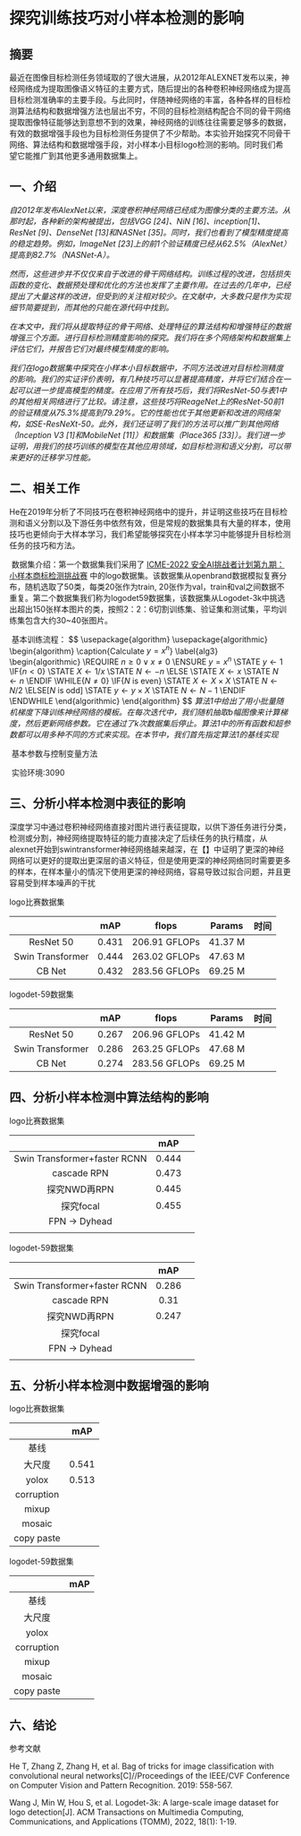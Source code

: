 # 探究训练技巧对小样本检测的影响

## 摘要

​	最近在图像目标检测任务领域取的了很大进展，从2012年ALEXNET发布以来，神经网络成为提取图像语义特征的主要方式，随后提出的各种卷积神经网络成为提高目标检测准确率的主要手段。与此同时，伴随神经网络的丰富，各种各样的目标检测算法结构和数据增强方法也层出不穷，不同的目标检测结构配合不同的骨干网络提取图像特征能够达到意想不到的效果，神经网络的训练往往需要足够多的数据，有效的数据增强手段也为目标检测任务提供了不少帮助。本实验开始探究不同骨干网络、算法结构和数据增强手段，对小样本小目标logo检测的影响。同时我们希望它能推广到其他更多通用数据集上。

## 一、介绍

​	*自2012年发布AlexNet以来，深度卷积神经网络已经成为图像分类的主要方法。从那时起，各种新的架构被提出，包括VGG [24]、NiN [16]、inception[1]、ResNet [9]、DenseNet [13]和NASNet [35]。同时，我们也看到了模型精度提高的稳定趋势。例如，ImageNet [23]上的前1个验证精度已经从62.5%（AlexNet）提高到82.7%（NASNet-A）。*

​	*然而，这些进步并不仅仅来自于改进的骨干网络结构。训练过程的改进，包括损失函数的变化、数据预处理和优化的方法也发挥了主要作用。在过去的几年中，已经提出了大量这样的改进，但受到的关注相对较少。在文献中，大多数只是作为实现细节简要提到，而其他的只能在源代码中找到。*

​	*在本文中，我们将从提取特征的骨干网络、处理特征的算法结构和增强特征的数据增强三个方面。进行目标检测精度影响的探究。我们将在多个网络架构和数据集上评估它们，并报告它们对最终模型精度的影响。*

​	*我们在logo数据集中探究在小样本小目标数据中，不同方法改进对目标检测精度的影响。我们的实证评价表明，有几种技巧可以显著提高精度，并将它们结合在一起可以进一步提高模型的精度。在应用了所有技巧后，我们将ResNet-50与表1中的其他相关网络进行了比较。请注意，这些技巧将ReageNet上的ResNet-50前1的验证精度从75.3%提高到79.29%。它的性能也优于其他更新和改进的网络架构，如SE-ResNeXt-50。此外，我们还证明了我们的方法可以推广到其他网络（Inception V3 [1]和MobileNet [11]）和数据集（Place365 [33]）。我们进一步证明，用我们的技巧训练的模型在其他应用领域，如目标检测和语义分割，可以带来更好的迁移学习性能。*

## 二、相关工作

​	He在2019年分析了不同技巧在卷积神经网络中的提升，并证明这些技巧在目标检测和语义分割以及下游任务中依然有效，但是常规的数据集具有大量的样本，使用技巧也更倾向于大样本学习，我们希望能够探究在小样本学习中能够提升目标检测任务的技巧和方法。

​	数据集介绍：第一个数据集我们采用了 [ICME-2022 安全AI挑战者计划第九期：小样本商标检测挑战赛](https://tianchi.aliyun.com/competition/entrance/531948/introduction) 中的logo数据集。该数据集从openbrand数据模拟复赛分布，随机选取了50类，每类20张作为train, 20张作为val，train和val之间数据不重复。第二个数据集我们称为logodet59数据集，该数据集从Logodet-3k中挑选出超出150张样本图片的类，按照2：2：6切割训练集、验证集和测试集，平均训练集包含大约30~40张图片。

​	基本训练流程：
$$
\usepackage{algorithm}
\usepackage{algorithmic}
\begin{algorithm} 
	\caption{Calculate $y = x^n$} 
	\label{alg3} 
	\begin{algorithmic}
		\REQUIRE $n \geq 0 \vee x \neq 0$ 
		\ENSURE $y = x^n$ 
		\STATE $y \gets 1$ 
		\IF{$n < 0$} 
		\STATE $X \gets 1 / x$ 
		\STATE $N \gets -n$ 
		\ELSE 
		\STATE $X \gets x$ 
		\STATE $N \gets n$ 
		\ENDIF 
		\WHILE{$N \neq 0$} 
		\IF{$N$ is even} 
		\STATE $X \gets X \times X$ 
		\STATE $N \gets N / 2$ 
		\ELSE[$N$ is odd] \STATE $y \gets y \times X$ 
		\STATE $N \gets N - 1$ 
		\ENDIF 
		\ENDWHILE 
	\end{algorithmic} 
\end{algorithm}
$$
​	*算法1中给出了用小批量随机梯度下降训练神经网络的模板。在每次迭代中，我们随机抽取b幅图像来计算梯度，然后更新网络参数。它在通过了k次数据集后停止。算法1中的所有函数和超参数都可以用多种不同的方式来实现。在本节中，我们首先指定算法1的基线实现*

​	基本参数与控制变量方法



​	实验环境:3090

## 三、分析小样本检测中表征的影响

深度学习中通过卷积神经网络直接对图片进行表征提取，以供下游任务进行分类，检测或分割，神经网络提取特征的能力直接决定了后续任务的执行精度，从alexnet开始到swintransformer神经网络越来越深，在【】中证明了更深的神经网络可以更好的提取出更深层的语义特征，但是使用更深的神经网络同时需要更多的样本，在样本量小的情况下使用更深的神经网络，容易导致过拟合问题，并且更容易受到样本噪声的干扰   

logo比赛数据集

|                  |  mAP  |     flops     | Params  | 时间 |
| :--------------: | :---: | :-----------: | ------- | :--: |
|    ResNet 50     | 0.431 | 206.91 GFLOPs | 41.37 M |      |
| Swin Transformer | 0.444 | 263.02 GFLOPs | 47.63 M |      |
|      CB Net      | 0.432 | 283.56 GFLOPs | 69.25 M |      |

logodet-59数据集

|                  |  mAP  |     flops     | Params  | 时间 |
| :--------------: | :---: | :-----------: | ------- | :--: |
|    ResNet 50     | 0.267 | 206.96 GFLOPs | 41.42 M |      |
| Swin Transformer | 0.286 | 263.25 GFLOPs | 47.68 M |      |
|      CB Net      | 0.274 | 283.56 GFLOPs | 69.25 M |      |

## 四、分析小样本检测中算法结构的影响

logo比赛数据集

|                              |  mAP  |      |
| :--------------------------: | :---: | ---- |
| Swin Transformer+faster RCNN | 0.444 |      |
|         cascade RPN          | 0.473 |      |
|         探究NWD再RPN         | 0.445 |      |
|          探究focal           | 0.455 |      |
|        FPN -> Dyhead         |       |      |
|                              |       |      |

logodet-59数据集

|                              |  mAP  |      |
| :--------------------------: | :---: | ---- |
| Swin Transformer+faster RCNN | 0.286 |      |
|         cascade RPN          | 0.31  |      |
|         探究NWD再RPN         | 0.247 |      |
|          探究focal           |       |      |
|        FPN -> Dyhead         |       |      |
|                              |       |      |

## 五、分析小样本检测中数据增强的影响

logo比赛数据集

|            |  mAP  |
| :--------: | :---: |
|    基线    |       |
|   大尺度   | 0.541 |
|   yolox    | 0.513 |
| corruption |       |
|   mixup    |       |
|   mosaic   |       |
| copy paste |       |

logodet-59数据集

|            | mAP  |
| :--------: | :--: |
|    基线    |      |
|   大尺度   |      |
|   yolox    |      |
| corruption |      |
|   mixup    |      |
|   mosaic   |      |
| copy paste |      |

## 六、结论

参考文献

He T, Zhang Z, Zhang H, et al. Bag of tricks for image classification with convolutional neural networks[C]//Proceedings of the IEEE/CVF Conference on Computer Vision and Pattern Recognition. 2019: 558-567.

Wang J, Min W, Hou S, et al. Logodet-3k: A large-scale image dataset for logo detection[J]. ACM Transactions on Multimedia Computing, Communications, and Applications (TOMM), 2022, 18(1): 1-19.